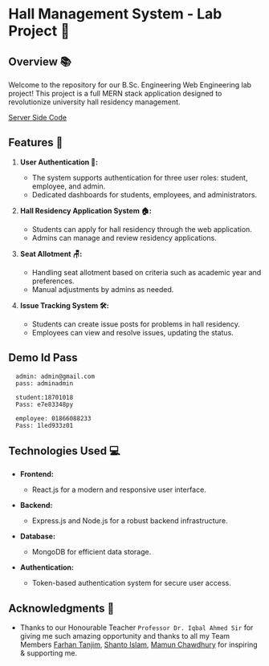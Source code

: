 



# Hall Management System - Lab Project 🚀

## Overview 📚

Welcome to the repository for our B.Sc. Engineering Web Engineering lab project! This project is a full MERN stack application designed to revolutionize university hall residency management.

[Server Side Code](https://github.com/Shariar-Hasan/HallManagementServer)

## Features 🌟

1. **User Authentication 🔐:**
   - The system supports authentication for three user roles: student, employee, and admin.
   - Dedicated dashboards for students, employees, and administrators.

2. **Hall Residency Application System 🏠:**
   - Students can apply for hall residency through the web application.
   - Admins can manage and review residency applications.

3. **Seat Allotment 🪑:**
   - Handling seat allotment based on criteria such as academic year and preferences.
   - Manual adjustments by admins as needed.

4. **Issue Tracking System 🛠️:**
   - Students can create issue posts for problems in hall residency.
   - Employees can view and resolve issues, updating the status.

## Demo Id Pass
```
  admin: admin@gmail.com
  pass: adminadmin

  student:18701018
  Pass: e7e83348py

  employee: 01866088233
  Pass: 1led933z01
```


## Technologies Used 💻

- **Frontend:**
  - React.js for a modern and responsive user interface.

- **Backend:**
  - Express.js and Node.js for a robust backend infrastructure.

- **Database:**
  - MongoDB for efficient data storage.

- **Authentication:**
  - Token-based authentication system for secure user access.



## Acknowledgments 🙌

- Thanks to our Honourable Teacher `Professor Dr. Iqbal Ahmed Sir` for giving me such amazing opportunity and thanks to all my Team Members  [Farhan Tanjim](https://github.com/Farhan-Tanjim), [Shanto Islam](https://github.com/Shanto93), [Mamun Chawdhury](https://github.com/Tahsinmamun) for inspiring & supporting me.

